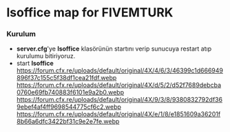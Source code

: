 # lsoffice map for FIVEMTURK

### Kurulum
- **server.cfg**'ye **lsoffice** klasörünün startını verip sunucuya restart atıp kurulumu bitiriyoruz.
- start **lsoffice**
https://forum.cfx.re/uploads/default/original/4X/4/6/3/46399c1d666949896f37c155c5f38df1cea21fdf.webp
https://forum.cfx.re/uploads/default/original/4X/d/5/2/d52f7689debcba0760e69fb740883f6101e9a2b0.webp
https://forum.cfx.re/uploads/default/original/4X/9/3/8/9380832792df369ebef4af4ff9698544775cf6c2.webp
https://forum.cfx.re/uploads/default/original/4X/e/1/8/e1851609a36201f8b66a6dfc3422bf31c9e2e7fe.webp
